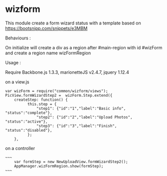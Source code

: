 # wizform

 This module create a form wizard status with a template
 based on https://bootsnipp.com/snippets/e3MBM



 Behaviours :

   On initialize will create a div as a region after #main-region with id #wizForm
   and create a region name wizFormRegion


 Usage :
 
 Require Backbone.js 1.3.3, marionetteJS v2.4.7, jquery 1.12.4
 
 on a view.js

   ~~~
   var wizForm = require("common/wizform/views");
   PicView.formWizardStep2 =  wizForm.Step.extend({
       createStep: function() {
             this.step = {
                 "step1": {"id":"1","label":"Basic info", "status":"complete"},
                 "step2": {"id":"2","label":"Upload Photos", "status":"active"},
                 "step3": {"id":"3","label":"Finish", "status":"disabled"},
             };
       },
   ~~~

 on a controller

    ~~~
        var formStep = new NewUploadView.formWizardStep2();
        AppManager.wizFormRegion.show(formStep);
    ~~~
